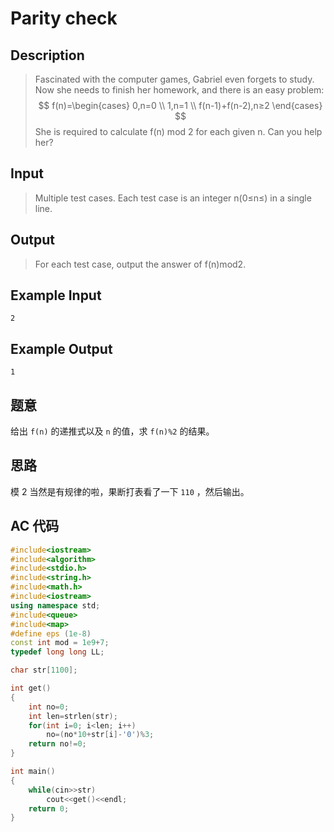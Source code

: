 # Parity check

## **Description**

> Fascinated with the computer games, Gabriel even forgets to study. Now she needs to finish her homework, and there is an easy problem:
> $$
> f(n)=\begin{cases}
> 0,n=0 \\
> 1,n=1 \\
> f(n-1)+f(n-2),n≥2
> \end{cases}
> $$
> She is required to calculate f(n) mod 2 for each given n. Can you help her?



## **Input**

> Multiple test cases. Each test case is an integer n(0≤n≤) in a single line.



## **Output**

> For each test case, output the answer of f(n)mod2.



## **Example Input**

    2



## **Example Output**

    1


## **题意**

给出 `f(n)` 的递推式以及 `n` 的值，求 `f(n)%2` 的结果。



## **思路**

模 2 当然是有规律的啦，果断打表看了一下 `110` ，然后输出。



## **AC 代码**

```cpp
#include<iostream>
#include<algorithm>
#include<stdio.h>
#include<string.h>
#include<math.h>
#include<iostream>
using namespace std;
#include<queue>
#include<map>
#define eps (1e-8)
const int mod = 1e9+7;
typedef long long LL;

char str[1100];

int get()
{
    int no=0;
    int len=strlen(str);
    for(int i=0; i<len; i++)
        no=(no*10+str[i]-'0')%3;
    return no!=0;
}

int main()
{
    while(cin>>str)
        cout<<get()<<endl;
    return 0;
}
```

